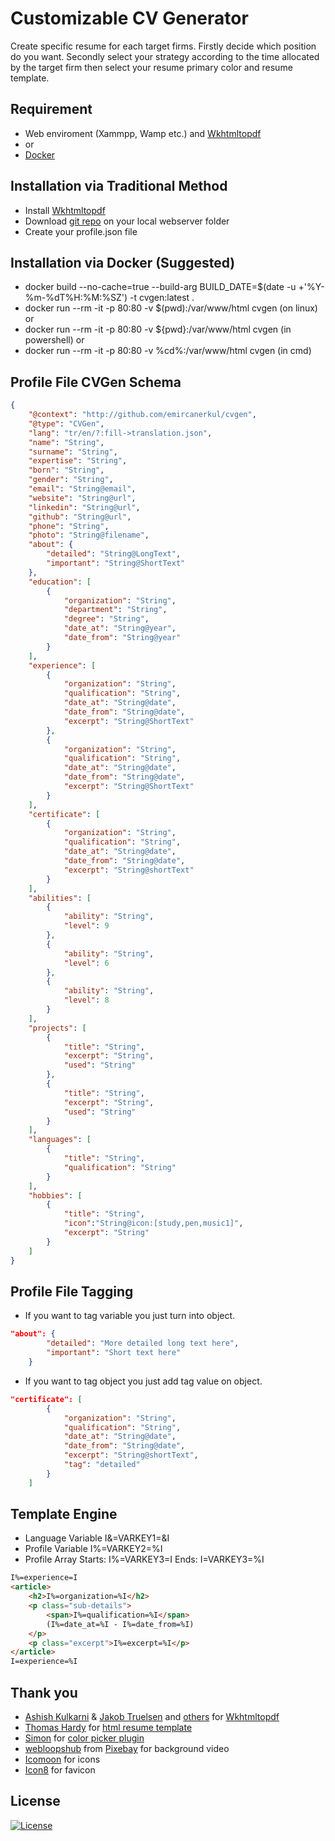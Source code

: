 # Customizable CV Generator

Create specific resume for each target firms. Firstly decide which position do you want. Secondly select your strategy according to the time allocated by the target firm then select your resume primary color and resume template.

## Requirement
* Web enviroment (Xammpp, Wamp etc.) and [Wkhtmltopdf](https://github.com/wkhtmltopdf/wkhtmltopdf)
* or
* [Docker](https://www.docker.com/get-started)

## Installation via Traditional Method
* Install [Wkhtmltopdf](https://github.com/wkhtmltopdf/wkhtmltopdf)
* Download [git repo](https://github.com/emircanerkul/cvgen/archive/master.zip) on your local webserver folder
* Create your profile.json file

## Installation via Docker (Suggested)
* docker build --no-cache=true --build-arg BUILD_DATE=$(date -u +'%Y-%m-%dT%H:%M:%SZ') -t cvgen:latest .
* docker run --rm -it -p 80:80 -v $(pwd):/var/www/html cvgen (on linux) or
* docker run --rm -it -p 80:80 -v ${pwd}:/var/www/html cvgen (in powershell) or
* docker run --rm -it -p 80:80 -v %cd%:/var/www/html cvgen (in cmd)

## Profile File CVGen Schema

```json
{
    "@context": "http://github.com/emircanerkul/cvgen",
    "@type": "CVGen",
    "lang": "tr/en/?:fill->translation.json",
    "name": "String",
    "surname": "String",
    "expertise": "String",
    "born": "String",
    "gender": "String",
    "email": "String@email",
    "website": "String@url",
    "linkedin": "String@url",
    "github": "String@url",
    "phone": "String",
    "photo": "String@filename",
    "about": {
        "detailed": "String@LongText",
        "important": "String@ShortText"
    },
    "education": [
        {
            "organization": "String",
            "department": "String",
            "degree": "String",
            "date_at": "String@year",
            "date_from": "String@year"
        }
    ],
    "experience": [
        {
            "organization": "String",
            "qualification": "String",
            "date_at": "String@date",
            "date_from": "String@date",
            "excerpt": "String@ShortText"
        },
        {
            "organization": "String",
            "qualification": "String",
            "date_at": "String@date",
            "date_from": "String@date",
            "excerpt": "String@ShortText"
        }
    ],
    "certificate": [
        {
            "organization": "String",
            "qualification": "String",
            "date_at": "String@date",
            "date_from": "String@date",
            "excerpt": "String@shortText"
        }
    ],
    "abilities": [
        {
            "ability": "String",
            "level": 9
        },
        {
            "ability": "String",
            "level": 6
        },
        {
            "ability": "String",
            "level": 8
        }
    ],
    "projects": [
        {
            "title": "String",
            "excerpt": "String",
            "used": "String"
        },
        {
            "title": "String",
            "excerpt": "String",
            "used": "String"
        }
    ],
    "languages": [
        {
            "title": "String",
            "qualification": "String"
        }
    ],
    "hobbies": [
        {
            "title": "String",
            "icon":"String@icon:[study,pen,music1]",
            "excerpt": "String"
        }
    ]
}
```

## Profile File Tagging

* If you want to tag variable you just turn into object.
```json
"about": {
        "detailed": "More detailed long text here",
        "important": "Short text here"
    }
```

* If you want to tag object you just add tag value on object.
```json
"certificate": [
        {
            "organization": "String",
            "qualification": "String",
            "date_at": "String@date",
            "date_from": "String@date",
            "excerpt": "String@shortText",
            "tag": "detailed"
        }
    ]
```

## Template Engine

* Language Variable I&=VARKEY1=&I
* Profile Variable I%=VARKEY2=%I
* Profile Array Starts: I%=VARKEY3=I Ends: I=VARKEY3=%I
```html
I%=experience=I
<article>
    <h2>I%=organization=%I</h2>
    <p class="sub-details">
        <span>I%=qualification=%I</span>
        (I%=date_at=%I - I%=date_from=%I)
    </p>
    <p class="excerpt">I%=excerpt=%I</p>
</article>
I=experience=%I
```

## Thank you
* [Ashish Kulkarni](https://github.com/ashkulz) & [Jakob Truelsen](https://github.com/antialize) and [others](https://github.com/wkhtmltopdf/wkhtmltopdf/graphs/contributors) for [Wkhtmltopdf](https://github.com/wkhtmltopdf/wkhtmltopdf)
* [Thomas Hardy](http://www.thomashardy.me.uk) for [html resume template](http://www.thomashardy.me.uk/free-responsive-html-css3-cv-template)
* [Simon](https://github.com/Simonwep/) for [color picker plugin](https://github.com/Simonwep/pickr)
* [webloopshub](https://pixabay.com/tr/users/webloopshub-12869313/?tab=videos) from [Pixebay](https://pixabay.com/videos/3d-rendering-movement-design-24717/) for background video
* [Icomoon](https://icomoon.io) for icons
* [Icon8](https://icons8.com) for favicon

## License
[![License](http://img.shields.io/:license-mit-blue.svg?style=flat-square)](http://badges.mit-license.org)
